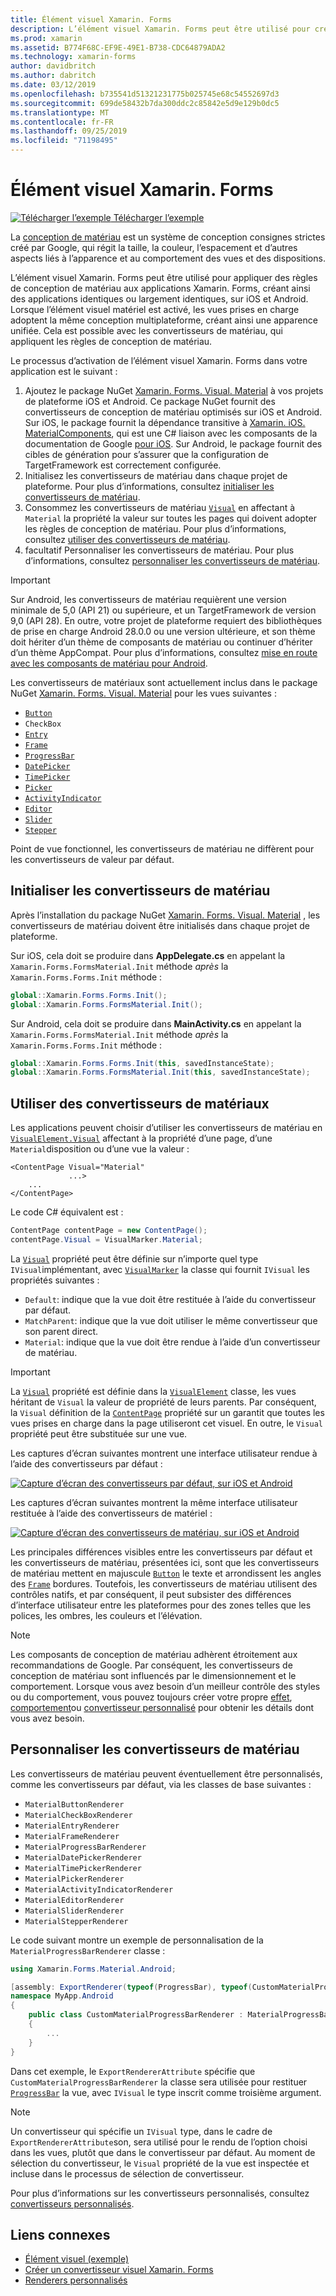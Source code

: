 ```yaml
---
title: Élément visuel Xamarin. Forms
description: L’élément visuel Xamarin. Forms peut être utilisé pour créer des applications Xamarin. Forms qui semblent identiques, ou en grande partie, sur iOS et Android.
ms.prod: xamarin
ms.assetid: B774F68C-EF9E-49E1-B738-CDC64879ADA2
ms.technology: xamarin-forms
author: davidbritch
ms.author: dabritch
ms.date: 03/12/2019
ms.openlocfilehash: b735541d51321231775b025745e68c54552697d3
ms.sourcegitcommit: 699de58432b7da300ddc2c85842e5d9e129b0dc5
ms.translationtype: MT
ms.contentlocale: fr-FR
ms.lasthandoff: 09/25/2019
ms.locfileid: "71198495"
---
```

# <a name="xamarinforms-material-visual"></a>Élément visuel Xamarin. Forms

[![Télécharger l’exemple](~/media/shared/download.png) Télécharger l’exemple](https://docs.microsoft.com/samples/xamarin/xamarin-forms-samples/userinterface-visualdemos)

La [conception de matériau](https://material.io) est un système de conception consignes strictes créé par Google, qui régit la taille, la couleur, l’espacement et d’autres aspects liés à l’apparence et au comportement des vues et des dispositions.

L’élément visuel Xamarin. Forms peut être utilisé pour appliquer des règles de conception de matériau aux applications Xamarin. Forms, créant ainsi des applications identiques ou largement identiques, sur iOS et Android. Lorsque l’élément visuel matériel est activé, les vues prises en charge adoptent la même conception multiplateforme, créant ainsi une apparence unifiée. Cela est possible avec les convertisseurs de matériau, qui appliquent les règles de conception de matériau.

Le processus d’activation de l’élément visuel Xamarin. Forms dans votre application est le suivant :

1. Ajoutez le package NuGet [Xamarin. Forms. Visual. Material](https://www.nuget.org/packages/Xamarin.Forms.Visual.Material/) à vos projets de plateforme iOS et Android. Ce package NuGet fournit des convertisseurs de conception de matériau optimisés sur iOS et Android. Sur iOS, le package fournit la dépendance transitive à [Xamarin. iOS. MaterialComponents](https://www.nuget.org/packages/Xamarin.iOS.MaterialComponents), qui est une C# liaison avec les composants de la documentation de Google [pour iOS](https://material.io/develop/ios/). Sur Android, le package fournit des cibles de génération pour s’assurer que la configuration de TargetFramework est correctement configurée.
1. Initialisez les convertisseurs de matériau dans chaque projet de plateforme. Pour plus d’informations, consultez [initialiser les convertisseurs de matériau](#initialize-material-renderers).
1. Consommez les convertisseurs de matériau [`Visual`](xref:Xamarin.Forms.VisualElement.Visual) en affectant à `Material` la propriété la valeur sur toutes les pages qui doivent adopter les règles de conception de matériau. Pour plus d’informations, consultez [utiliser des convertisseurs de matériau](#consume-material-renderers).
1. facultatif Personnaliser les convertisseurs de matériau. Pour plus d’informations, consultez [personnaliser les convertisseurs de matériau](#customize-material-renderers).

> [!IMPORTANT]
> Sur Android, les convertisseurs de matériau requièrent une version minimale de 5,0 (API 21) ou supérieure, et un TargetFramework de version 9,0 (API 28). En outre, votre projet de plateforme requiert des bibliothèques de prise en charge Android 28.0.0 ou une version ultérieure, et son thème doit hériter d’un thème de composants de matériau ou continuer d’hériter d’un thème AppCompat. Pour plus d’informations, consultez [mise en route avec les composants de matériau pour Android](https://github.com/material-components/material-components-android/blob/master/docs/getting-started.md).

Les convertisseurs de matériaux sont actuellement inclus dans le package NuGet [Xamarin. Forms. Visual. Material](https://www.nuget.org/packages/Xamarin.Forms.Visual.Material/) pour les vues suivantes :

- [`Button`](xref:Xamarin.Forms.Button)
- `CheckBox`
- [`Entry`](xref:Xamarin.Forms.Entry)
- [`Frame`](xref:Xamarin.Forms.Frame)
- [`ProgressBar`](xref:Xamarin.Forms.ProgressBar)
- [`DatePicker`](xref:Xamarin.Forms.DatePicker)
- [`TimePicker`](xref:Xamarin.Forms.TimePicker)
- [`Picker`](xref:Xamarin.Forms.Picker)
- [`ActivityIndicator`](xref:Xamarin.Forms.ActivityIndicator)
- [`Editor`](xref:Xamarin.Forms.Editor)
- [`Slider`](xref:Xamarin.Forms.Slider)
- [`Stepper`](xref:Xamarin.Forms.Stepper)

Point de vue fonctionnel, les convertisseurs de matériau ne diffèrent pour les convertisseurs de valeur par défaut.

## <a name="initialize-material-renderers"></a>Initialiser les convertisseurs de matériau

Après l’installation du package NuGet [Xamarin. Forms. Visual. Material](https://www.nuget.org/packages/Xamarin.Forms.Visual.Material/) , les convertisseurs de matériau doivent être initialisés dans chaque projet de plateforme.

Sur iOS, cela doit se produire dans **AppDelegate.cs** en appelant la `Xamarin.Forms.FormsMaterial.Init` méthode *après* la `Xamarin.Forms.Forms.Init` méthode :

```csharp
global::Xamarin.Forms.Forms.Init();
global::Xamarin.Forms.FormsMaterial.Init();
```

Sur Android, cela doit se produire dans **MainActivity.cs** en appelant la `Xamarin.Forms.FormsMaterial.Init` méthode *après* la `Xamarin.Forms.Forms.Init` méthode :

```csharp
global::Xamarin.Forms.Forms.Init(this, savedInstanceState);
global::Xamarin.Forms.FormsMaterial.Init(this, savedInstanceState);
```

## <a name="consume-material-renderers"></a>Utiliser des convertisseurs de matériaux

Les applications peuvent choisir d’utiliser les convertisseurs de matériau en [`VisualElement.Visual`](xref:Xamarin.Forms.VisualElement.Visual) affectant à la propriété d’une page, d’une `Material`disposition ou d’une vue la valeur :

```xaml
<ContentPage Visual="Material"
             ...>
    ...
</ContentPage>
```

Le code C# équivalent est :

```csharp
ContentPage contentPage = new ContentPage();
contentPage.Visual = VisualMarker.Material;
```

La [`Visual`](xref:Xamarin.Forms.VisualElement.Visual) propriété peut être définie sur n’importe quel type `IVisual`implémentant, avec [`VisualMarker`](xref:Xamarin.Forms.VisualMarker) la classe qui fournit `IVisual` les propriétés suivantes :

- `Default`: indique que la vue doit être restituée à l’aide du convertisseur par défaut.
- `MatchParent`: indique que la vue doit utiliser le même convertisseur que son parent direct.
- `Material`: indique que la vue doit être rendue à l’aide d’un convertisseur de matériau.

> [!IMPORTANT]
> La [`Visual`](xref:Xamarin.Forms.VisualElement.Visual) propriété est définie dans la [`VisualElement`](xref:Xamarin.Forms.VisualElement) classe, les vues héritant de `Visual` la valeur de propriété de leurs parents. Par conséquent, la `Visual` définition de la [`ContentPage`](xref:Xamarin.Forms.ContentPage) propriété sur un garantit que toutes les vues prises en charge dans la page utiliseront cet visuel. En outre, le `Visual` propriété peut être substituée sur une vue.

Les captures d’écran suivantes montrent une interface utilisateur rendue à l’aide des convertisseurs par défaut :

[![Capture d’écran des convertisseurs par défaut, sur iOS et Android](material-visual-images/default-renderers.png "Vues utilisant les convertisseurs par défaut")](material-visual-images/default-renderers-large.png#lightbox)

Les captures d’écran suivantes montrent la même interface utilisateur restituée à l’aide des convertisseurs de matériel :

[![Capture d’écran des convertisseurs de matériau, sur iOS et Android](material-visual-images/material-renderers.png "Vues utilisant des convertisseurs de matériau")](material-visual-images/material-renderers-large.png#lightbox)

Les principales différences visibles entre les convertisseurs par défaut et les convertisseurs de matériau, présentées ici, sont que les convertisseurs de matériau mettent en majuscule [`Button`](xref:Xamarin.Forms.Button) le texte et arrondissent les angles des [`Frame`](xref:Xamarin.Forms.Frame) bordures. Toutefois, les convertisseurs de matériau utilisent des contrôles natifs, et par conséquent, il peut subsister des différences d’interface utilisateur entre les plateformes pour des zones telles que les polices, les ombres, les couleurs et l’élévation.

> [!NOTE]
> Les composants de conception de matériau adhèrent étroitement aux recommandations de Google. Par conséquent, les convertisseurs de conception de matériau sont influencés par le dimensionnement et le comportement. Lorsque vous avez besoin d’un meilleur contrôle des styles ou du comportement, vous pouvez toujours créer votre propre [effet](~/xamarin-forms/app-fundamentals/effects/index.md), [comportement](~/xamarin-forms/app-fundamentals/behaviors/index.md)ou [convertisseur personnalisé](~/xamarin-forms/app-fundamentals/custom-renderer/index.md) pour obtenir les détails dont vous avez besoin.

## <a name="customize-material-renderers"></a>Personnaliser les convertisseurs de matériau

Les convertisseurs de matériau peuvent éventuellement être personnalisés, comme les convertisseurs par défaut, via les classes de base suivantes :

- `MaterialButtonRenderer`
- `MaterialCheckBoxRenderer`
- `MaterialEntryRenderer`
- `MaterialFrameRenderer`
- `MaterialProgressBarRenderer`
- `MaterialDatePickerRenderer`
- `MaterialTimePickerRenderer`
- `MaterialPickerRenderer`
- `MaterialActivityIndicatorRenderer`
- `MaterialEditorRenderer`
- `MaterialSliderRenderer`
- `MaterialStepperRenderer`

Le code suivant montre un exemple de personnalisation de la `MaterialProgressBarRenderer` classe :

```csharp
using Xamarin.Forms.Material.Android;

[assembly: ExportRenderer(typeof(ProgressBar), typeof(CustomMaterialProgressBarRenderer), new[] { typeof(VisualMarker.MaterialVisual) })]
namespace MyApp.Android
{
    public class CustomMaterialProgressBarRenderer : MaterialProgressBarRenderer
    {
        ...
    }
}
```

Dans cet exemple, le `ExportRendererAttribute` spécifie que `CustomMaterialProgressBarRenderer` la classe sera utilisée pour restituer [`ProgressBar`](xref:Xamarin.Forms.ProgressBar) la vue, avec `IVisual` le type inscrit comme troisième argument.

> [!NOTE]
> Un convertisseur qui spécifie un `IVisual` type, dans le cadre de `ExportRendererAttribute`son, sera utilisé pour le rendu de l’option choisi dans les vues, plutôt que dans le convertisseur par défaut. Au moment de sélection du convertisseur, le `Visual` propriété de la vue est inspectée et incluse dans le processus de sélection de convertisseur.

Pour plus d’informations sur les convertisseurs personnalisés, consultez [convertisseurs personnalisés](~/xamarin-forms/app-fundamentals/custom-renderer/index.md).

## <a name="related-links"></a>Liens connexes

- [Élément visuel (exemple)](https://docs.microsoft.com/samples/xamarin/xamarin-forms-samples/userinterface-visualdemos)
- [Créer un convertisseur visuel Xamarin. Forms](create.md)
- [Renderers personnalisés](~/xamarin-forms/app-fundamentals/custom-renderer/index.md)
